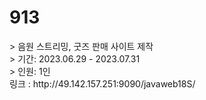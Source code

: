 <h1>913</h1>
> 음원 스트리밍, 굿즈 판매 사이트 제작 <br/>
> 기간: 2023.06.29 - 2023.07.31 <br/>
> 인원: 1인 <br/>
링크 : http://49.142.157.251:9090/javaweb18S/
